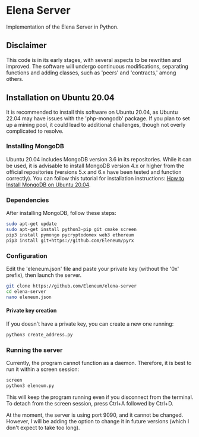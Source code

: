 # Elena Server
Implementation of the Elena Server in Python.

## Disclaimer
This code is in its early stages, with several aspects to be rewritten and improved. The software will undergo continuous modifications, separating functions and adding classes, such as 'peers' and 'contracts,' among others.

## Installation on Ubuntu 20.04
It is recommended to install this software on Ubuntu 20.04, as Ubuntu 22.04 may have issues with the 'php-mongodb' package. If you plan to set up a mining pool, it could lead to additional challenges, though not overly complicated to resolve.

### Installing MongoDB
Ubuntu 20.04 includes MongoDB version 3.6 in its repositories. While it can be used, it is advisable to install MongoDB version 4.x or higher from the official repositories (versions 5.x and 6.x have been tested and function correctly). You can follow this tutorial for installation instructions: [How to Install MongoDB on Ubuntu 20.04](https://www.digitalocean.com/community/tutorials/how-to-install-mongodb-on-ubuntu-20-04).

### Dependencies
After installing MongoDB, follow these steps:

```bash
sudo apt-get update
sudo apt-get install python3-pip git cmake screen
pip3 install pymongo pycryptodomex web3 ethereum
pip3 install git+https://github.com/Eleneum/pyrx
```

### Configuration
Edit the 'eleneum.json' file and paste your private key (without the '0x' prefix), then launch the server.

```bash
git clone https://github.com/Eleneum/elena-server
cd elena-server
nano eleneum.json
```

#### Private key creation
If you doesn't have a private key, you can create a new one running:

```bash
python3 create_address.py
```

### Running the server
Currently, the program cannot function as a daemon. Therefore, it is best to run it within a screen session:

```bash
screen
python3 eleneum.py
```

This will keep the program running even if you disconnect from the terminal. To detach from the screen session, press Ctrl+A followed by Ctrl+D.

At the moment, the server is using port 9090, and it cannot be changed. However, I will be adding the option to change it in future versions (which I don't expect to take too long).
